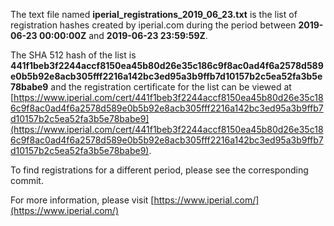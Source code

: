 The text file named **iperial_registrations_2019_06_23.txt** is the list of registration hashes created by iperial.com during the period between **2019-06-23 00:00:00Z** and **2019-06-23 23:59:59Z**.

The SHA 512 hash of the list is **441f1beb3f2244accf8150ea45b80d26e35c186c9f8ac0ad4f6a2578d589e0b5b92e8acb305fff2216a142bc3ed95a3b9ffb7d10157b2c5ea52fa3b5e78babe9** and the registration certificate for the list can be viewed at [https://www.iperial.com/cert/441f1beb3f2244accf8150ea45b80d26e35c186c9f8ac0ad4f6a2578d589e0b5b92e8acb305fff2216a142bc3ed95a3b9ffb7d10157b2c5ea52fa3b5e78babe9](https://www.iperial.com/cert/441f1beb3f2244accf8150ea45b80d26e35c186c9f8ac0ad4f6a2578d589e0b5b92e8acb305fff2216a142bc3ed95a3b9ffb7d10157b2c5ea52fa3b5e78babe9).

To find registrations for a different period, please see the corresponding commit.

For more information, please visit [https://www.iperial.com/](https://www.iperial.com/)
